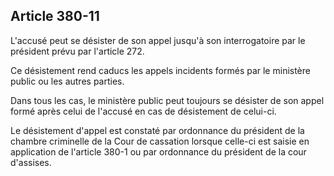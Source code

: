 Article 380-11
----
L'accusé peut se désister de son appel jusqu'à son interrogatoire par le
président prévu par l'article 272.

Ce désistement rend caducs les appels incidents formés par le ministère public
ou les autres parties.

Dans tous les cas, le ministère public peut toujours se désister de son appel
formé après celui de l'accusé en cas de désistement de celui-ci.

Le désistement d'appel est constaté par ordonnance du président de la chambre
criminelle de la Cour de cassation lorsque celle-ci est saisie en application de
l'article 380-1 ou par ordonnance du président de la cour d'assises.
